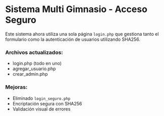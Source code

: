 # Sistema Multi Gimnasio - Acceso Seguro

Este sistema ahora utiliza una sola página `login.php` que gestiona tanto el formulario como la autenticación de usuarios utilizando SHA256.

### Archivos actualizados:
- login.php (todo en uno)
- agregar_usuario.php
- crear_admin.php

### Mejoras:
- Eliminado `login_seguro.php`
- Encriptación segura con SHA256
- Validación visual de errores
